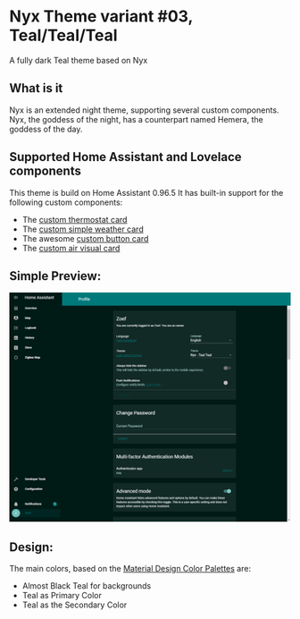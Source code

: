 # Nyx Theme variant #03, Teal/Teal/Teal
A fully dark Teal theme based on Nyx

## What is it
Nyx is an extended night theme, supporting several custom components.
Nyx, the goddess of the night, has a counterpart named Hemera, the goddess of the day.

## Supported Home Assistant and Lovelace components
This theme is build on Home Assistant 0.96.5
It has built-in support for the following custom components:
- The [custom thermostat card](https://github.com/ciotlosm/custom-lovelace/tree/master/thermostat-card)
- The [custom simple weather card](https://github.com/kalkih/simple-weather-card)
- The awesome [custom button card](https://github.com/custom-cards/button-card)
- The [custom air visual card](https://github.com/dnguyen800/air-visual-card)

## Simple Preview:
![Nyx 03 Profile](https://github.com/AmoebeLabs/Nyx_Theme-03-Teal_Teal/blob/master/screenshots/nyx-03-profile.png)

## Design:
The main colors, based on the [Material Design Color Palettes](https://github.com/AmoebeLabs/Material-Design-Theme-Colors) are:
- Almost Black Teal for backgrounds
- Teal as Primary Color
- Teal as the Secondary Color
